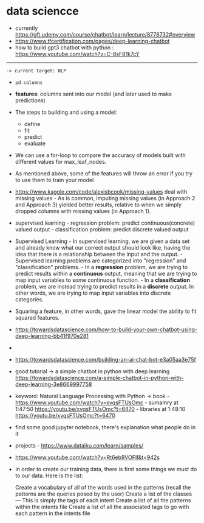 # data sciencce

- currently https://gft.udemy.com/course/chatbot/learn/lecture/8778732#overview
- https://www.tfcertification.com/pages/deep-learning-chatbot
- how to build gpt3 chatbot with python : https://www.youtube.com/watch?v=C-8sF81k7cY

---

```
-> current target: NLP
```
- `pd.columns`
- **features**: columns sent into our model (and later used to make predictions)
- The steps to building and using a model:
  - define
  - fit
  - predict
  - evaluate
- We can use a for-loop to compare the accuracy of models built with different values for max_leaf_nodes.
- As mentioned above, some of the features will throw an error if you try to use them to train your model
- https://www.kaggle.com/code/alexisbcook/missing-values deal with missing values
        - As is common, imputing missing values (in Approach 2 and Approach 3) yielded better results, relative to when we simply dropped columns with missing values (in Approach 1).

- supervised learning
        - regression problem: predict continuous(concrete) valued output
        - classification problem: predict discrete valued output

- Supervised Learning
        - In supervised learning, we are given a data set and already know what our correct output should look like, having the idea that there is a relationship between the input and the output.
        - Supervised learning problems are categorized into "regression" and "classification" problems.
                - In a **regression** problem, we are trying to predict results within a **continuous** output, meaning that we are trying to map input variables to some continuous function.
                - In a **classification** problem, we are instead trying to predict results in a **discrete** output. In other words, we are trying to map input variables into discrete categories. 
- Squaring a feature, in other words, gave the linear model the ability to fit squared features.

- https://towardsdatascience.com/how-to-build-your-own-chatbot-using-deep-learning-bb41f970e281
- 
- https://towardsdatascience.com/building-an-ai-chat-bot-e3a05aa3e75f
- good tutorial -> a simple chatbot in python with deep learning https://towardsdatascience.com/a-simple-chatbot-in-python-with-deep-learning-3e8669997758
- keyword: Natural Language Processing with Python -> book
        - https://www.youtube.com/watch?v=xvqsFTUsOmc
        - sumamry at 1:47:50 https://youtu.be/xvqsFTUsOmc?t=6470 
        - libraries at 1:48:10 https://youtu.be/xvqsFTUsOmc?t=6470 
- find some good jupyter notebook, there's explanation what people do in it
- projects
        - https://www.dataiku.com/learn/samples/
- https://www.youtube.com/watch?v=Rt6eb9VOFII&t=942s

- In order to create our training data, there is first some things we must do to our data. Here is the list:

    Create a vocabulary of all of the words used in the patterns (recall the patterns are the queries posed by the user)
    Create a list of the classes — This is simply the tags of each intent
    Create a list of all the patterns within the intents file
    Create a list of all the associated tags to go with each pattern in the intents file
